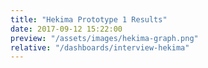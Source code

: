 ```yaml
---
title: "Hekima Prototype 1 Results"
date: 2017-09-12 15:22:00
preview: "/assets/images/hekima-graph.png"
relative: "/dashboards/interview-hekima"
---
```

